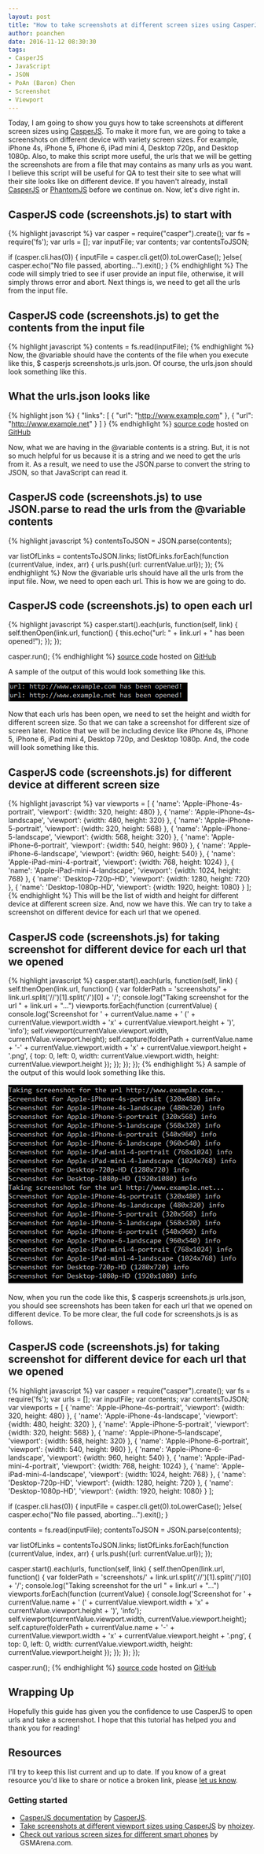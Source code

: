 ```yaml
---
layout: post
title: "How to take screenshots at different screen sizes using CasperJS?"
author: poanchen
date: 2016-11-12 08:30:30
tags:
- CasperJS
- JavaScript
- JSON
- PoAn (Baron) Chen
- Screenshot
- Viewport
---
```

Today, I am going to show you guys how to take screenshots at different screen sizes using [CasperJS](http://casperjs.org/). To make it more fun, we are going to take a screenshots on different device with variety screen sizes. For example, iPhone 4s, iPhone 5, iPhone 6, iPad mini 4, Desktop 720p, and Desktop 1080p. Also, to make this script more useful, the urls that we will be getting the screenshots are from a file that may contains as many urls as you want. I believe this script will be useful for QA to test their site to see what will their site looks like on different device. If you haven't already, install [CasperJS](http://casperjs.org/) or [PhantomJS](http://phantomjs.org/) before we continue on. Now, let's dive right in.

## CasperJS code (screenshots.js) to start with
{% highlight javascript %}
  var casper = require("casper").create();
  var fs = require('fs');
  var urls = [];
  var inputFile;
  var contents;
  var contentsToJSON;

  if (casper.cli.has(0)) {
    inputFile = casper.cli.get(0).toLowerCase();
  }else{
    casper.echo("No file passed, aborting...").exit();
  }
{% endhighlight %}
The code will simply tried to see if user provide an input file, otherwise, it will simply throws error and abort. Next things is, we need to get all the urls from the input file.

## CasperJS code (screenshots.js) to get the contents from the input file
{% highlight javascript %}
  contents = fs.read(inputFile);
{% endhighlight %}
Now, the @variable should have the contents of the file when you execute like this, $ casperjs screenshots.js urls.json. Of course, the urls.json should look something like this.

## What the urls.json looks like
{% highlight json %}
  {
    "links": [
      {
        "url": "http://www.example.com"
      },
      {
        "url": "http://www.example.net"
      }
    ]
  }
{% endhighlight %}
<a href="https://github.com/poanchen/code-for-blog/blob/master/2016/11/12/how-to-take-screenshots-at-different-screen-sizes-using-casperjs/urls.json" target="_blank">source code</a> hosted on <a href="https://github.com" target="_blank">GitHub</a>

Now, what we are having in the @variable contents is a string. But, it is not so much helpful for us because it is a string and we need to get the urls from it. As a result, we need to use the JSON.parse to convert the string to JSON, so that JavaScript can read it.

## CasperJS code (screenshots.js) to use JSON.parse to read the urls from the @variable contents
{% highlight javascript %}
  contentsToJSON = JSON.parse(contents);

  var listOfLinks = contentsToJSON.links;
  listOfLinks.forEach(function (currentValue, index, arr) {
    urls.push({url: currentValue.url});
  });
{% endhighlight %}
Now the @variable urls should have all the urls from the input file. Now, we need to open each url. This is how we are going to do.

## CasperJS code (screenshots.js) to open each url
{% highlight javascript %}
  casper.start().each(urls, function(self, link) {
    self.thenOpen(link.url, function() {
      this.echo("url: " + link.url + " has been opened!");
    });
  });

  casper.run();
{% endhighlight %}
<a href="https://github.com/poanchen/code-for-blog/blob/master/2016/10/19/how-to-set-up-a-node.js-application-for-production-on-ubuntu-14.04/server.js" target="_blank">source code</a> hosted on <a href="https://github.com" target="_blank">GitHub</a>

A sample of the output of this would look something like this.

<img src="/img/2016/11/12/how-to-take-screenshots-at-different-screen-sizes-using-casperjs/outputFromOpenedUrls.PNG" alt="Output from the opened urls">

Now that each urls has been open, we need to set the height and width for different screen size. So that we can take a screenshot for different size of screen later. Notice that we will be including device like iPhone 4s, iPhone 5, iPhone 6, iPad mini 4, Desktop 720p, and Desktop 1080p. And, the code will look something like this.

## CasperJS code (screenshots.js) for different device at different screen size
{% highlight javascript %}
  var viewports = [
    {
      'name': 'Apple-iPhone-4s-portrait',
      'viewport': {width: 320, height: 480}
    },
    {
      'name': 'Apple-iPhone-4s-landscape',
      'viewport': {width: 480, height: 320}
    },
    {
      'name': 'Apple-iPhone-5-portrait',
      'viewport': {width: 320, height: 568}
    },
    {
      'name': 'Apple-iPhone-5-landscape',
      'viewport': {width: 568, height: 320}
    },
    {
      'name': 'Apple-iPhone-6-portrait',
      'viewport': {width: 540, height: 960}
    },
    {
      'name': 'Apple-iPhone-6-landscape',
      'viewport': {width: 960, height: 540}
    },
    {
      'name': 'Apple-iPad-mini-4-portrait',
      'viewport': {width: 768, height: 1024}
    },
    {
      'name': 'Apple-iPad-mini-4-landscape',
      'viewport': {width: 1024, height: 768}
    },
    {
      'name': 'Desktop-720p-HD',
      'viewport': {width: 1280, height: 720}
    },
    {
      'name': 'Desktop-1080p-HD',
      'viewport': {width: 1920, height: 1080}
    }
  ];
{% endhighlight %}
This will be the list of width and height for different device at different screen size. And, now we have this. We can try to take a screenshot on different device for each url that we opened.

## CasperJS code (screenshots.js) for taking screenshot for different device for each url that we opened
{% highlight javascript %}
  casper.start().each(urls, function(self, link) {
    self.thenOpen(link.url, function() {
      var folderPath = 'screenshots/' + link.url.split('//')[1].split('/')[0] + '/';
      console.log("Taking screenshot for the url " + link.url + "...")
      viewports.forEach(function (currentValue) {
        console.log('Screenshot for ' + currentValue.name + ' (' + currentValue.viewport.width + 'x' + currentValue.viewport.height + ')', 'info');
        self.viewport(currentValue.viewport.width, currentValue.viewport.height);
        self.capture(folderPath + currentValue.name + '-' + currentValue.viewport.width + 'x' + currentValue.viewport.height + '.png', {
          top: 0,
          left: 0,
          width: currentValue.viewport.width,
          height: currentValue.viewport.height
        });
      });
    });
  });
{% endhighlight %}
A sample of the output of this would look something like this.<br><br>
<img src="/img/2016/11/12/how-to-take-screenshots-at-different-screen-sizes-using-casperjs/outputFromTakingScreenshotsForEachUrl.PNG" alt="Output from taking screenshots for each opened url"><br><br>
Now, when you run the code like this, $ casperjs screenshots.js urls.json, you should see screenshots has been taken for each url that we opened on different device. To be more clear, the full code for screenshots.js is as follows.

## CasperJS code (screenshots.js) for taking screenshot for different device for each url that we opened 
{% highlight javascript %}
  var casper = require("casper").create();
  var fs = require('fs');
  var urls = [];
  var inputFile;
  var contents;
  var contentsToJSON;
  var viewports = [
    {
      'name': 'Apple-iPhone-4s-portrait',
      'viewport': {width: 320, height: 480}
    },
    {
      'name': 'Apple-iPhone-4s-landscape',
      'viewport': {width: 480, height: 320}
    },
    {
      'name': 'Apple-iPhone-5-portrait',
      'viewport': {width: 320, height: 568}
    },
    {
      'name': 'Apple-iPhone-5-landscape',
      'viewport': {width: 568, height: 320}
    },
    {
      'name': 'Apple-iPhone-6-portrait',
      'viewport': {width: 540, height: 960}
    },
    {
      'name': 'Apple-iPhone-6-landscape',
      'viewport': {width: 960, height: 540}
    },
    {
      'name': 'Apple-iPad-mini-4-portrait',
      'viewport': {width: 768, height: 1024}
    },
    {
      'name': 'Apple-iPad-mini-4-landscape',
      'viewport': {width: 1024, height: 768}
    },
    {
      'name': 'Desktop-720p-HD',
      'viewport': {width: 1280, height: 720}
    },
    {
      'name': 'Desktop-1080p-HD',
      'viewport': {width: 1920, height: 1080}
    }
  ];

  if (casper.cli.has(0)) {
    inputFile = casper.cli.get(0).toLowerCase();
  }else{
    casper.echo("No file passed, aborting...").exit();
  }

  contents = fs.read(inputFile);
  contentsToJSON = JSON.parse(contents);

  var listOfLinks = contentsToJSON.links;
  listOfLinks.forEach(function (currentValue, index, arr) {
    urls.push({url: currentValue.url});
  });

  casper.start().each(urls, function(self, link) {
    self.thenOpen(link.url, function() {
      var folderPath = 'screenshots/' + link.url.split('//')[1].split('/')[0] + '/';
      console.log("Taking screenshot for the url " + link.url + "...")
      viewports.forEach(function (currentValue) {
        console.log('Screenshot for ' + currentValue.name + ' (' + currentValue.viewport.width + 'x' + currentValue.viewport.height + ')', 'info');
        self.viewport(currentValue.viewport.width, currentValue.viewport.height);
        self.capture(folderPath + currentValue.name + '-' + currentValue.viewport.width + 'x' + currentValue.viewport.height + '.png', {
          top: 0,
          left: 0,
          width: currentValue.viewport.width,
          height: currentValue.viewport.height
        });
      });
    });
  });

  casper.run();
{% endhighlight %}
<a href="https://github.com/poanchen/code-for-blog/blob/master/2016/11/12/how-to-take-screenshots-at-different-screen-sizes-using-casperjs/screenshots.js" target="_blank">source code</a> hosted on <a href="https://github.com" target="_blank">GitHub</a>

## Wrapping Up

Hopefully this guide has given you the confidence to use CasperJS to open urls and take a screenshot. I hope that this tutorial has helped you and thank you for reading!

## Resources

I'll try to keep this list current and up to date. If you know of a great resource you'd like to share or notice a broken link, please [let us know](https://github.com/poanchen/poanchen.github.io/issues).

### Getting started

* [CasperJS documentation](http://docs.casperjs.org/en/latest/) by [CasperJS](http://casperjs.org/).
* [Take screenshots at different viewport sizes using CasperJS](https://gist.github.com/nhoizey/4060568) by [nhoizey](https://github.com/nhoizey).
* [Check out various screen sizes for different smart phones](http://www.gsmarena.com/) by GSMArena.com.